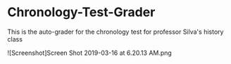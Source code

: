 # Chronology-Test-Grader
This is the auto-grader for the chronology test for professor Silva's history class

![Screenshot]Screen Shot 2019-03-16 at 6.20.13 AM.png
